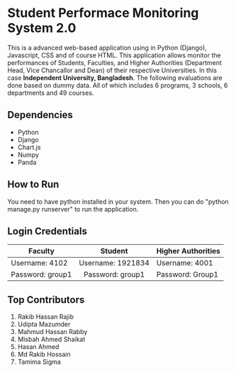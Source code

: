 # Student Performace Monitoring System 2.0

This is a advanced web-based application using in Python (Django), Javascript, CSS and of course HTML. This application allows monitor the performances of Students, Faculties, and Higher Authorities (Department Head, Vice Chancallor and Dean) of their respective Universities. In this case **Independent University, Bangladesh**. The following evaluations are done based on dummy data. All of which includes 6 programs, 3 schools, 6 departments and 49 courses.


## Dependencies
* Python
* Django
* Chart.js
* Numpy
* Panda

## How to Run
You need to have python installed in your system. Then you can do "python manage.py runserver" to run the application.

## Login Credentials

| Faculty       | Student          | Higher Authorities  |
| ------------- |:-------------:| -----|
| Username: 4102 | Username: 1921834 | Username: 4001 |
| Password: group1    | Password: group1      | Password: Group1 |


## Top Contributors

1.  Rakib Hassan Rajib
2.  Udipta Mazumder 
3. Mahmud Hassan Rabby
4. Misbah Ahmed Shaikat
5. Hasan Ahmed
6. Md Rakib Hossain
7. Tamima Sigma
